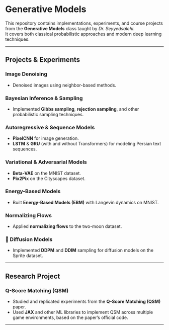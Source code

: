 # Generative Models

This repository contains implementations, experiments, and course projects from the **Generative Models** class taught by *Dr. Seyyedsalehi*.  
It covers both classical probabilistic approaches and modern deep learning techniques.

---

## Projects & Experiments

### Image Denoising
- Denoised images using neighbor-based methods.

### Bayesian Inference & Sampling
- Implemented **Gibbs sampling**, **rejection sampling**, and other probabilistic sampling techniques.

### Autoregressive & Sequence Models
- **PixelCNN** for image generation.
- **LSTM** & **GRU** (with and without Transformers) for modeling Persian text sequences.

### Variational & Adversarial Models
- **Beta-VAE** on the MNIST dataset.
- **Pix2Pix** on the Cityscapes dataset.

### Energy-Based Models
- Built **Energy-Based Models (EBM)** with Langevin dynamics on MNIST.

### Normalizing Flows
- Applied **normalizing flows** to the two-moon dataset.

### 🔹 Diffusion Models
- Implemented **DDPM** and **DDIM** sampling for diffusion models on the Sprite dataset.

---

## Research Project

### Q-Score Matching (QSM)
- Studied and replicated experiments from the **Q-Score Matching (QSM)** paper.
- Used **JAX** and other ML libraries to implement QSM across multiple game environments, based on the paper’s official code.

---
